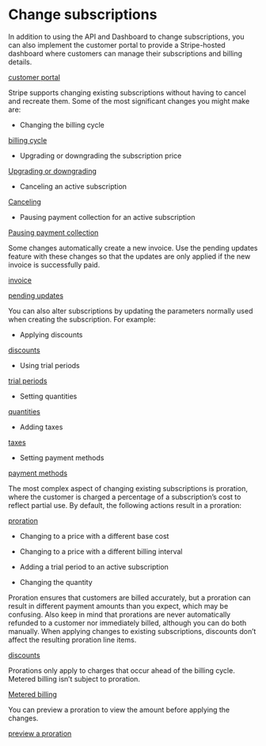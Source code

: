 # Change subscriptions

In addition to using the API and Dashboard to change subscriptions, you can also implement the customer portal to provide a Stripe-hosted dashboard where customers can manage their subscriptions and billing details.

[customer portal](/customer-management)

Stripe supports changing existing subscriptions without having to cancel and recreate them. Some of the most significant changes you might make are:

- Changing the billing cycle

[billing cycle](/billing/subscriptions/billing-cycle)

- Upgrading or downgrading the subscription price

[Upgrading or downgrading](/billing/subscriptions/upgrade-downgrade)

- Canceling an active subscription

[Canceling](/billing/subscriptions/cancel)

- Pausing payment collection for an active subscription

[Pausing payment collection](/billing/subscriptions/pause-payment)

Some changes automatically create a new invoice. Use the pending updates feature with these changes so that the updates are only applied if the new invoice is successfully paid.

[invoice](/api/invoices)

[pending updates](/billing/subscriptions/pending-updates)

You can also alter subscriptions by updating the parameters normally used when creating the subscription. For example:

- Applying discounts

[discounts](/billing/subscriptions/coupons)

- Using trial periods

[trial periods](/billing/subscriptions/trials)

- Setting quantities

[quantities](/billing/subscriptions/quantities)

- Adding taxes

[taxes](/billing/taxes)

- Setting payment methods

[payment methods](/billing/subscriptions/payment-methods-setting)

The most complex aspect of changing existing subscriptions is proration, where the customer is charged a percentage of a subscription’s cost to reflect partial use. By default, the following actions result in a proration:

[proration](/billing/subscriptions/prorations)

- Changing to a price with a different base cost

- Changing to a price with a different billing interval

- Adding a trial period to an active subscription

- Changing the quantity

Proration ensures that customers are billed accurately, but a proration can result in different payment amounts than you expect, which may be confusing. Also keep in mind that prorations are never automatically refunded to a customer nor immediately billed, although you can do both manually. When applying changes to existing subscriptions, discounts don’t affect the resulting proration line items.

[discounts](/billing/subscriptions/coupons)

Prorations only apply to charges that occur ahead of the billing cycle. Metered billing isn’t subject to proration.

[Metered billing](/products-prices/pricing-models#usage-based-pricing)

You can preview a proration to view the amount before applying the changes.

[preview a proration](/billing/subscriptions/prorations#preview-proration)
